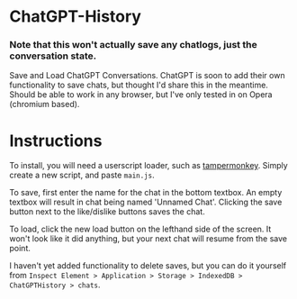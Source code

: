 # ChatGPT-History
### **Note that this won't actually save any chatlogs, just the conversation state.**

Save and Load ChatGPT Conversations. ChatGPT is soon to add their own functionality to save chats, but thought I'd share this in the meantime. Should be able to work in any browser, but I've only tested in on Opera (chromium based).

# Instructions

To install, you will need a userscript loader, such as [tampermonkey](https://www.tampermonkey.net/). Simply create a new script, and paste `main.js`.

To save, first enter the name for the chat in the bottom textbox. An empty textbox will result in chat being named 'Unnamed Chat'. Clicking the save button next to the like/dislike buttons saves the chat.

To load, click the new load button on the lefthand side of the screen. It won't look like it did anything, but your next chat will resume from the save point.

I haven't yet added functionality to delete saves, but you can do it yourself from `Inspect Element > Application > Storage > IndexedDB > ChatGPTHistory > chats`.

